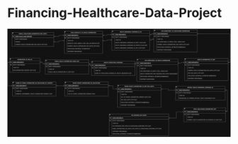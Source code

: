 # Financing-Healthcare-Data-Project

![Financing Healthcare ERD](./images/financing_healthcare_ERD.png)
